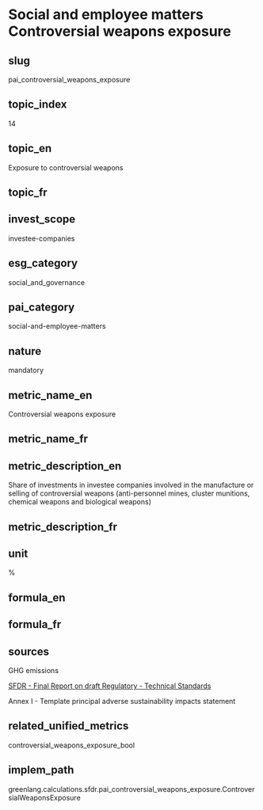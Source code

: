 # Social and employee matters Controversial weapons exposure


## slug

pai_controversial_weapons_exposure

## topic_index

14

## topic_en

Exposure to controversial weapons

## topic_fr



## invest_scope

investee-companies

## esg_category

social_and_governance

## pai_category

social-and-employee-matters

## nature

mandatory

## metric_name_en

Controversial weapons exposure

## metric_name_fr



## metric_description_en

Share of investments in investee companies involved in the manufacture or selling of controversial weapons (anti-personnel mines, cluster munitions, chemical weapons and biological weapons)

## metric_description_fr



## unit

%

## formula_en



## formula_fr



## sources


GHG emissions  

[SFDR - Final Report on draft Regulatory - Technical Standards](https://www.eiopa.europa.eu/sites/default/files/publications/reports/jc-2021-03-joint-esas-final-report-on-rts-under-sfdr.pdf)  

Annex I - Template principal adverse sustainability impacts statement
 

## related_unified_metrics

controversial_weapons_exposure_bool

## implem_path

greenlang.calculations.sfdr.pai_controversial_weapons_exposure.ControversialWeaponsExposure
            